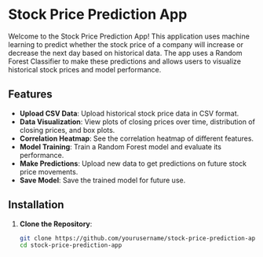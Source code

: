 # Stock Price Prediction App

Welcome to the Stock Price Prediction App! This application uses machine learning to predict whether the stock price of a company will increase or decrease the next day based on historical data. The app uses a Random Forest Classifier to make these predictions and allows users to visualize historical stock prices and model performance.

## Features

- **Upload CSV Data**: Upload historical stock price data in CSV format.
- **Data Visualization**: View plots of closing prices over time, distribution of closing prices, and box plots.
- **Correlation Heatmap**: See the correlation heatmap of different features.
- **Model Training**: Train a Random Forest model and evaluate its performance.
- **Make Predictions**: Upload new data to get predictions on future stock price movements.
- **Save Model**: Save the trained model for future use.

## Installation

1. **Clone the Repository**:
   ```bash
   git clone https://github.com/yourusername/stock-price-prediction-app.git
   cd stock-price-prediction-app
